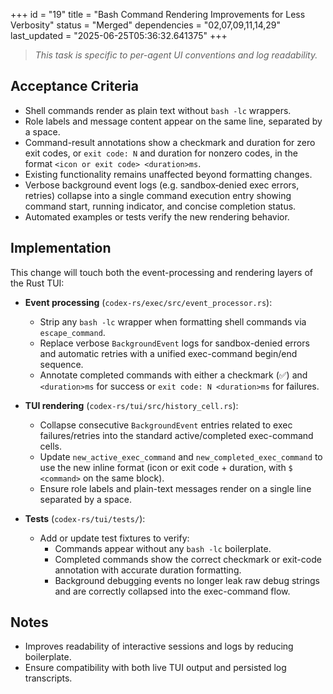 +++
id = "19"
title = "Bash Command Rendering Improvements for Less Verbosity"
status = "Merged"
dependencies = "02,07,09,11,14,29"
last_updated = "2025-06-25T05:36:32.641375"
+++

> *This task is specific to per-agent UI conventions and log readability.*

## Acceptance Criteria

- Shell commands render as plain text without `bash -lc` wrappers.
- Role labels and message content appear on the same line, separated by a space.
- Command-result annotations show a checkmark and duration for zero exit codes, or `exit code: N` and duration for nonzero codes, in the format `<icon or exit code> <duration>ms`.
- Existing functionality remains unaffected beyond formatting changes.
- Verbose background event logs (e.g. sandbox‑denied exec errors, retries) collapse into a single command execution entry showing command start, running indicator, and concise completion status.
- Automated examples or tests verify the new rendering behavior.

## Implementation
This change will touch both the event-processing and rendering layers of the Rust TUI:

- **Event processing** (`codex-rs/exec/src/event_processor.rs`):
  - Strip any `bash -lc` wrapper when formatting shell commands via `escape_command`.
  - Replace verbose `BackgroundEvent` logs for sandbox-denied errors and automatic retries with a unified exec-command begin/end sequence.
  - Annotate completed commands with either a checkmark (✅) and `<duration>ms` for success or `exit code: N <duration>ms` for failures.

- **TUI rendering** (`codex-rs/tui/src/history_cell.rs`):
  - Collapse consecutive `BackgroundEvent` entries related to exec failures/retries into the standard active/completed exec-command cells.
  - Update `new_active_exec_command` and `new_completed_exec_command` to use the new inline format (icon or exit code + duration, with `$ <command>` on the same block).
  - Ensure role labels and plain-text messages render on a single line separated by a space.

- **Tests** (`codex-rs/tui/tests/`):
  - Add or update test fixtures to verify:
    - Commands appear without any `bash -lc` boilerplate.
    - Completed commands show the correct checkmark or exit-code annotation with accurate duration formatting.
    - Background debugging events no longer leak raw debug strings and are correctly collapsed into the exec-command flow.

## Notes

- Improves readability of interactive sessions and logs by reducing boilerplate.
- Ensure compatibility with both live TUI output and persisted log transcripts.
